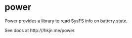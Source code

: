 power
=====

Power provides a library to read SysFS info on battery state.

See docs at http:///hkjn.me/power.
